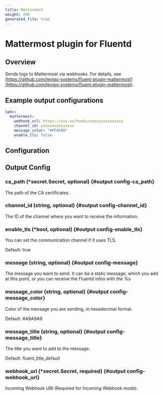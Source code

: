 ```yaml
---
title: Mattermost
weight: 200
generated_file: true
---
```


# Mattermost plugin for Fluentd
## Overview

Sends logs to Mattermost via webhooks.
For details, see [https://github.com/levigo-systems/fluent-plugin-mattermost](https://github.com/levigo-systems/fluent-plugin-mattermost).

## Example output configurations

```yaml
spec:
  mattermost:
    webhook_url: https://xxx.xx/hooks/xxxxxxxxxxxxxxx
    channel_id: xxxxxxxxxxxxxxx
    message_color: "#FFA500"
    enable_tls: false
```


## Configuration
## Output Config

### ca_path (*secret.Secret, optional) {#output config-ca_path}

The path of the CA certificates. 


### channel_id (string, optional) {#output config-channel_id}

The ID of the channel where you want to receive the information. 


### enable_tls (*bool, optional) {#output config-enable_tls}

You can set the communication channel if it uses TLS.

Default: true

### message (string, optional) {#output config-message}

The message you want to send. It can be a static message, which you add at this point, or you can receive the Fluentd infos with the %s 


### message_color (string, optional) {#output config-message_color}

Color of the message you are sending, in hexadecimal format.

Default: #A9A9A9

### message_title (string, optional) {#output config-message_title}

The title you want to add to the message.

Default: fluent_title_default

### webhook_url (*secret.Secret, required) {#output config-webhook_url}

Incoming Webhook URI (Required for Incoming Webhook mode). 



